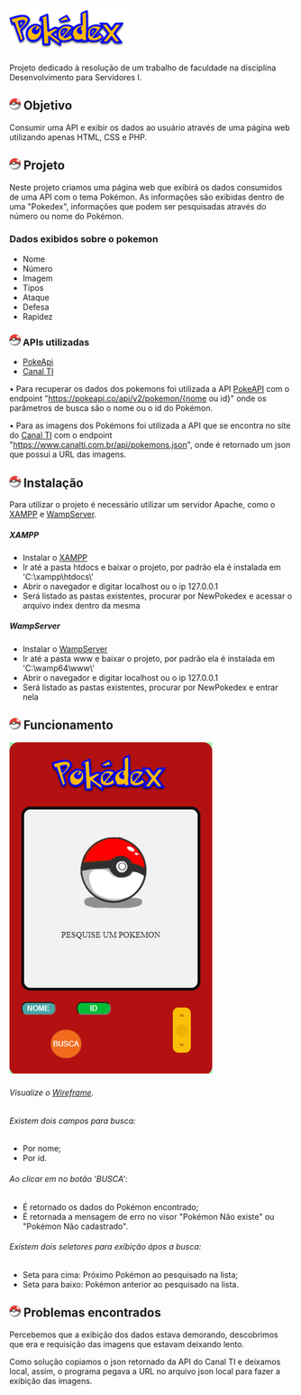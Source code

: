 #  <img class="img-fluid" src="./assets/images/pokedex.png"  alt="Logotipo Pokédex">
Projeto dedicado à resolução de um trabalho de faculdade na disciplina Desenvolvimento para Servidores I.

## <img src="https://github.com/andyantunes/NewPokedex/blob/master/assets/images/pokeball.png" width="20" alt="Pokebola" /> Objetivo
Consumir uma API e exibir os dados ao usuário através de uma página web utilizando apenas HTML, CSS e PHP.

## <img src="https://github.com/andyantunes/NewPokedex/blob/master/assets/images/pokeball.png" width="20" alt="Pokebola" /> Projeto
Neste projeto criamos uma página web que exibirá os dados consumidos de uma API com o tema Pokémon.
As informações são exibidas dentro de uma "Pokedex", informações que podem ser pesquisadas através do número ou nome do Pokémon.

### Dados exibidos sobre o pokemon
<ul>
  <li>Nome</li>
  <li>Número</li>
  <li>Imagem</li>
  <li>Tipos</li>
  <li>Ataque</li>
  <li>Defesa</li>
  <li>Rapidez</li>
</ul>

### <img src="https://github.com/andyantunes/NewPokedex/blob/master/assets/images/pokeball.png" width="20" alt="Pokebola" /> APIs utilizadas
<ul>
  <li><a href="https://pokeapi.co/">PokeApi</a></li>
  <li><a href="https://www.canalti.com.br/api/pokemons.json">Canal TI</a></li>
</ul>

• Para recuperar os dados dos pokemons foi utilizada a API <a href="https://pokeapi.co/docs/v2#wrap">PokeAPI</a> com o endpoint "https://pokeapi.co/api/v2/pokemon/{nome ou id}"
onde os parâmetros de busca são o nome ou o id do Pokémon.

• Para as imagens dos Pokémons foi utilizada a API que se encontra no site do <a href="https://www.canalti.com.br/api/pokemons.json">Canal TI</a> com o endpoint "https://www.canalti.com.br/api/pokemons.json", onde é retornado um json que possui a URL das imagens.

## <img src="https://github.com/andyantunes/NewPokedex/blob/master/assets/images/pokeball.png" width="20" alt="Pokebola" /> Instalação
Para utilizar o projeto é necessário utilizar um servidor Apache, como o <a href="https://www.apachefriends.org/pt_br/download.html">XAMPP</a> e <a href="https://www.wampserver.com/en/">WampServer</a>.

##### XAMPP
<ul>
  <li>Instalar o <a href="https://www.apachefriends.org/pt_br/download.html">XAMPP</a></li>
  <li>Ir até a pasta htdocs e baixar o projeto, por padrão ela é instalada em 'C:\xampp\htdocs\'</li>
  <li>Abrir o navegador e digitar localhost ou o ip 127.0.0.1</li>
  <li>Será listado as pastas existentes, procurar por NewPokedex e acessar o arquivo index dentro da mesma</li>
</ul>


##### WampServer
<ul>
  <li>Instalar o <a href="https://www.wampserver.com/en/">WampServer</a></li>
  <li>Ir até a pasta www e baixar o projeto, por padrão ela é instalada em 'C:\wamp64\www\'</li>
  <li>Abrir o navegador e digitar localhost ou o ip 127.0.0.1</li>
  <li>Será listado as pastas existentes, procurar por NewPokedex e entrar nela</li>
</ul>

## <img src="https://github.com/andyantunes/NewPokedex/blob/master/assets/images/pokeball.png" width="20" alt="Pokebola" /> Funcionamento

<img src="https://github.com/andyantunes/NewPokedex/blob/master/assets/prints/pokedex.png" alt="Imagem da pokedex criada para o projeto de consumo de API" />

###### Visualize o <a href="https://github.com/andyantunes/NewPokedex/blob/master/assets/wireframe/wireframe.png"> Wireframe</a>.

######  Existem dois campos para busca:
<ul>
  <li>Por nome;</li>
  <li>Por id.</li>
</ul>

######  Ao clicar em no botão 'BUSCA':
<ul>
<li>É retornado os dados do Pokémon encontrado;</li>
<li>É retornada a mensagem de erro no visor "Pokémon Não existe" ou "Pokémon Não cadastrado".</li> 
</ul>

######  Existem dois seletores para exibição ápos a busca:
<ul>
  <li>Seta para cima: Próximo Pokémon ao pesquisado na lista;</li>
  <li>Seta para baixo: Pokémon anterior ao pesquisado na lista.</li>
</ul>

## <img src="https://github.com/andyantunes/NewPokedex/blob/master/assets/images/pokeball.png" width="20" alt="Pokebola" /> Problemas encontrados
Percebemos que a exibição dos dados estava demorando, descobrimos que era e requisição das imagens que estavam deixando lento.
<p>Como solução copiamos o json retornado da API do Canal TI e deixamos local, assim, o programa pegava a URL no arquivo json local para fazer a exibição das imagens.</p>